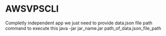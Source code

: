 # AWSVPSCLI
Completly independent app we just need to provide data.json file path
command to execute this 
java -jar jar_name.jar path_of_data.json_file_path
